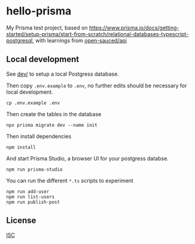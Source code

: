 # hello-prisma

My Prisma test project, based on https://www.prisma.io/docs/getting-started/setup-prisma/start-from-scratch/relational-databases-typescript-postgresql, with learnings from [open-sauced/api](https://github.com/open-sauced/api/tree/09f37a29d0f4b9606fc57efe471725fd9040baba#%EF%B8%8F-setting-up-a-postgresql-database-locally)

## Local development

See [dev/](dev/) to setup a local Postgress database.

Then copy `.env.example` to `.env`, no further edits should be necessary for local development.

```
cp .env.example .env
```

Then create the tables in the database

```
npx prisma migrate dev --name init
```

Then install dependencies

```
npm install
```

And start Prisma Studio, a browser UI for your postgress databse.

```
npm run prisma-studio
```

You can run the different `*.ts` scripts to experiment

```
npm run add-user
npm run list-users
npm run publish-post
```

## License

[ISC](license.md)
